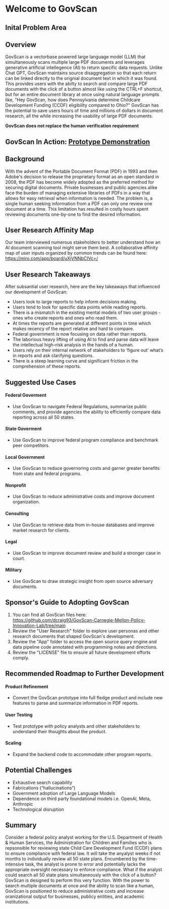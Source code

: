 # Welcome to GovScan

## Inital Problem Area



## Overview
GovScan is a vectorbase powered large language model (LLM) that simultaneously scans multiple large PDF documents and leverages generative artificial intellegence (AI) to return specific data requests. Unlike Chat GPT, GovScan maintains source disaggregation so that each return can be linked directly to the orignial document text in which it was found. This provides users with the abilty to search and compare large PDF documents with the click of a button almost like using the CTRL+F shortcut, but for an entire document library at once using natural language prompts like, "Hey GovScan, how does Pennsylvania determine Childcare Development Funding (CCDF) eligibility compared to Ohio?" GovScan has the potential to save users hours of time and millions of dollars in document research, all the while increasing the usability of large PDF documents.

**GovScan does not replace the human verification requirement**

## GovScan In Action: <a href="https://youtu.be/xSBFVVNNgTY" target="_blank">Prototype Demonstration</a>

## Background
With the advent of the Portable Document Format (PDF) in 1993 and then Adobe's decision to release the proprietary format as an open standard in 2008, the PDF has become widely adopted as the preferred method for securing digital documents. Private businesses and public agencies alike face the burden of managing extensive libraries of PDFs in a way that allows for easy retrieval when information is needed. The problem is, a single human seeking information from a PDF can only one review one document at a time. This limitation has resulted in costly hours spent reviewing documents one-by-one to find the desired information. 

## User Research Affinity Map
Our team interviewed numerous stakeholders to better understand how an AI document scanning tool might serve them best. A collaborative affinity map of user inputs organized by common trends can be found here: https://miro.com/app/board/uXjVNNbCIVc=/

## User Research Takeaways
After subsantial user research, here are the key takeaways that influenced our development of GovScan:
* Users look to large reports to help inform decisions making.
* Users tend to look for specific data points while reading reports.
* There is a mismatch in the existing mental models of two user groups - ones who create reports and ones who read them.
* At times the reports are generated at different points in time which makes recency of the report relative and hard to compare.
* Federal government is now focusing on data rather than reports.
* The laborious heavy lifting of using AI to find and parse data will leave the intellectual high-risk analysis in the hands of a human.
* Users rely on their internal network of stakeholders to ‘figure out’ what’s in reports and ask clarifying questions.
* There is a steep learning curve and significant friction in the comprehension of these reports.

## Suggested Use Cases 
#### Federal Goverment
* Use GovScan to navigate Federal Regulations, summarize public comments, and provide agencies the ability to efficiently compare data reporting across all 50 states.
#### State Goverment
* Use GovScan to improve federal program compliance and benchmark peer competitors. 
#### Local Government
* Use GovScan to reduce governoring costs and garner greater benefits from state and federal programs.
#### Nonprofit
* Use GovScan to reduce administrative costs and improve document organization. 
#### Consulting
* Use GovScan to retrieve data from in-house databases and improve market research for clients.  
#### Legal
* Use GovScan to improve document review and build a stronger case in court.
#### Military
* Use GovScan to draw strategic insight from open source adversary documents. 

## Sponsor's Guide to Adopting GovScan
1. You can find all GovScan files here: https://github.com/dcraig93/GovScan-Carnegie-Mellon-Policy-Innovation-Lab/tree/main
2. Review the "User Research" folder to explore user personas and other research documents that shaped GovScan's development.
3. Review the "App" folder to access the open source query engine and data pipeline code annotated with programming notes and directions.
4. Review the "LICENSE" file to ensure all future development efforts comply.

## Recommended Roadmap to Further Development
#### Product Refinement
* Convert the GovScan prototype into full fledge product and include new features to parse and summarize information in PDF reports.
#### User Testing
* Test prototype with policy analysts and other stakeholders to understand their thoughts about the product.
#### Scaling
* Expand the backend code to accommodate other program reports.

## Potential Challenges
* Exhaustive search capability
* Fabrications (“hallucinations”)
* Government adoption of Large Language Models
* Dependence on third party foundational models i.e. OpenAI, Meta, Anthropic
* Technological disruption

## Summary
Consider a federal policy analyst working for the U.S. Department of Health & Human Services, the Administration for Children and Families who is repsonsible for reviewing state Child Care Development Fund (CCDF) plans to ensure compliance with federal law. It will take the anyalyst weeks if not months to individually review all 50 state plans. Encumbered by the time-intensive task, the analyst is prone to error and potentially lacks the appropriate oversight necessary to enforce compliance. What if the analyst could search all 50 state plans simultaneously with the click of a button? GovScan is designed to perform this very function. With the power to search multiple documents at once and the ability to scan like a human, GovScan is positioned to reduce administrative costs and increase oranizational output for businesses, publicy entities, and academic institutions.

